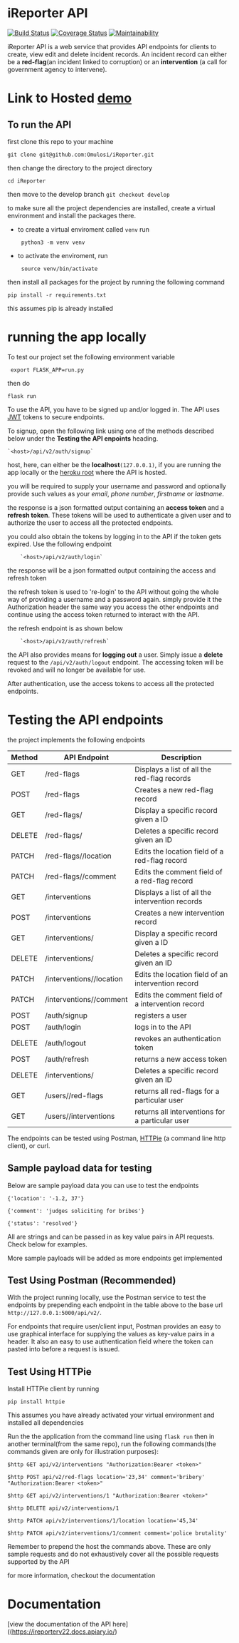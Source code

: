 # iReporter API
[![Build Status](https://travis-ci.com/Omulosi/iReporter.svg?branch=develop)](https://travis-ci.com/Omulosi/iReporter)
[![Coverage Status](https://coveralls.io/repos/github/Omulosi/iReporter/badge.svg?branch=develop)](https://coveralls.io/github/Omulosi/iReporter?branch=develop)
[![Maintainability](https://api.codeclimate.com/v1/badges/2cfcccc9d11dacc989c3/maintainability)](https://codeclimate.com/github/Omulosi/iReporter/maintainability)


iReporter API is a web service that provides API endpoints for clients to create, view edit and delete incident records. An incident record can either be a **red-flag**(an incident linked to corruption) or an **intervention** (a call for  government agency to intervene).


# Link to Hosted [demo](https://iwhistler.herokuapp.com)

## To run the API  ##
first clone this repo to your machine

 ``` git clone git@github.com:Omulosi/iReporter.git ```

then change the directory to the project directory

``` cd iReporter ```

then move to the develop branch
    ``` git checkout develop ```

to make sure all the project dependencies are installed, create a virtual environment and install the packages there.

* to create a virtual enviroment called `venv` run


    ``` python3 -m venv venv```

* to activate the enviroment, run

    ``` source venv/bin/activate```

then install all packages for the project by running the following command

``` pip install -r requirements.txt ```

this assumes pip is already installed

# running the app locally
To test our project set the following environment variable

``` export FLASK_APP=run.py```

then do

``` flask run ```

To use the API, you have to be signed up and/or logged in. The API uses [JWT](https://flask-jwt-extended.readthedocs.io) tokens to secure endpoints.

To signup, open the following link using one of the methods described below under the **Testing the API enpoints** heading.

    `<host>/api/v2/auth/signup`

host, here, can either be the **localhost**`(127.0.0.1)`, if you are running the app locally or the [heroku root](https://iwhistler.herokuapp.com) where the API is hosted.

you will be required to supply your username and password and optionally provide such values as your *email*, *phone number*, *firstname* or *lastname*.

the response is a json formatted output containing an **access token** and a **refresh token**. These tokens will be used to authenticate a given user and to authorize the user to access all the protected endpoints.

you could also obtain the tokens by logging in to the API if the token gets expired. Use the following endpoint

        `<host>/api/v2/auth/login`

the response will be a json formatted output containing the access and refresh token

the refresh token is used to 're-login' to the API without going the whole way of providing a username and a password again. simply provide it the Authorization header the same way you access the other endpoints and continue using the access token returned to interact with the API.

the refresh endpoint is as shown below

        `<host>/api/v2/auth/refresh`

the API also provides means for **logging out** a user. Simply issue a **delete** request to the `/api/v2/auth/logout` endpoint. The accessing token will be revoked and will no longer be available for use.

After authentication, use the access tokens to access all the protected endpoints.

# Testing the API endpoints

the project implements the following endpoints

|Method | API Endpoint | Description|
|-------|--------------|------------|
|GET | /red-flags | Displays a list of all the red-flag records|
|POST | /red-flags | Creates a new red-flag record|
|GET | /red-flags/<id> | Display a specific record given a ID|
|DELETE | /red-flags/<id>| Deletes a specific record given an ID|
|PATCH | /red-flags/<id>/location| Edits the location field of a red-flag record|
| PATCH | /red-flags/<id>/comment| Edits the comment field of a red-flag record|
|GET | /interventions | Displays a list of all the intervention records|
|POST | /interventions | Creates a new intervention record|
|GET | /interventions/<id>| Display a specific record given a ID|
|DELETE | /interventions/<id>| Deletes a specific record given an ID|
|PATCH | /interventions/<id>/location | Edits the location field of an intervention record|
| PATCH | /interventions/<id>/comment| Edits the comment field of a intervention record|
|POST | /auth/signup | registers a user|
|POST | /auth/login | logs in to the API |
|DELETE | /auth/logout| revokes an authentication token|
|POST | /auth/refresh| returns a new access token|
|DELETE | /interventions/<id>| Deletes a specific record given an ID|
|GET | /users/<id>/red-flags | returns all red-flags for a particular user|
|GET | /users/<id>/interventions| returns all interventions for a particular user|

The endpoints can be tested using Postman, [HTTPie](https://httpie.org/doc) (a command line http client), or curl.

## Sample payload data for testing

Below are sample payload data you can use to test the endpoints

`{'location': '-1.2, 37'}`

`{'comment': 'judges soliciting for bribes'}`

`{'status': 'resolved'}`

All are strings and can be passed in as key value pairs in API requests. Check below for examples.

More sample payloads will be added as more endpoints get implemented

## Test Using **Postman** (Recommended)
With the project running locally, use the Postman service to test the endpoints by prepending each endpoint in the table above to the base url `http://127.0.0.1:5000/api/v2/`.

For endpoints that require user/client input, Postman provides an easy to use graphical interface for supplying the values as key-value pairs in a header. It also an easy to use authentication field where the token can pasted into before a request is issued.

## Test Using HTTPie

Install HTTPie client by running

`pip install httpie`

This assumes you have already activated your virtual environment and installed all dependencies

Run the the application from the command line using `flask run` then in another terminal(from the same repo), run the following commands(the commands given are only for illustration purposes):

`$http GET api/v2/interventions "Authorization:Bearer <token>"`

`$http POST api/v2/red-flags location='23,34' comment='bribery' "Authorization:Bearer <token>"`

`$http GET api/v2/interventions/1 "Authorization:Bearer <token>"`

`$http DELETE api/v2/interventions/1`

`$http PATCH api/v2/interventions/1/location location='45,34'`

`$http PATCH api/v2/interventions/1/comment comment='police brutality'`

Remember to prepend the host the commands above. These are only sample requests and do not exhaustively cover all the possible requests supported by the API

for more information, checkout the documentation

# Documentation

[view the documentation of the API here]((https://ireporterv22.docs.apiary.io/)

